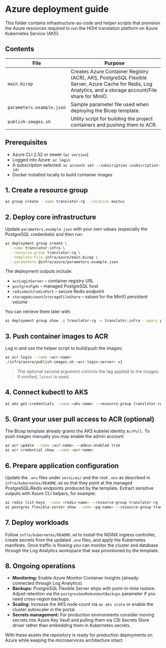 # Azure deployment guide

This folder contains infrastructure-as-code and helper scripts that provision the Azure resources
required to run the HOI4 translation platform on Azure Kubernetes Service (AKS).

## Contents

| File | Purpose |
| --- | --- |
| `main.bicep` | Creates Azure Container Registry (ACR), AKS, PostgreSQL Flexible Server, Azure Cache for Redis, Log Analytics, and a storage account/File share for MinIO. |
| `parameters.example.json` | Sample parameter file used when deploying the Bicep template. |
| `publish-images.sh` | Utility script for building the project containers and pushing them to ACR. |

## Prerequisites

- Azure CLI 2.52 or newer (`az version`)
- Logged into Azure: `az login`
- A subscription selected: `az account set --subscription <subscription-id>`
- Docker installed locally to build container images

## 1. Create a resource group

```bash
az group create --name translator-rg --location eastus
```

## 2. Deploy core infrastructure

Update `parameters.example.json` with your own values (especially the PostgreSQL credentials) and
then run:

```bash
az deployment group create \
  --name translator-infra \
  --resource-group translator-rg \
  --template-file infra/azure/main.bicep \
  --parameters @infra/azure/parameters.example.json
```

The deployment outputs include:

- `acrLoginServer` – container registry URL
- `postgresFqdn` – managed PostgreSQL host
- `redisHost`/`redisPort` – secure Redis endpoint
- `storageAccount`/`storageFileShare` – values for the MinIO persistent volume

You can retrieve them later with:

```bash
az deployment group show -g translator-rg -n translator-infra --query properties.outputs
```

## 3. Push container images to ACR

Log in and use the helper script to build/push the images:

```bash
az acr login --name <acr-name>
./infra/azure/publish-images.sh <acr-login-server> v1
```

> The optional second argument controls the tag applied to the images. If omitted, `latest` is used.

## 4. Connect kubectl to AKS

```bash
az aks get-credentials --name <aks-name> --resource-group translator-rg
```

## 5. Grant your user pull access to ACR (optional)

The Bicep template already grants the AKS kubelet identity `AcrPull`. To push images manually you
may enable the admin account:

```bash
az acr update --name <acr-name> --admin-enabled true
az acr credential show --name <acr-name>
```

## 6. Prepare application configuration

Update the `.env` files under `services/` and the root `.env` as described in
`infra/kubernetes/README.md` so that they point at the managed PostgreSQL/Redis endpoints produced by
the template. Extract sensitive outputs with Azure CLI helpers, for example:

```bash
az redis list-keys --name <redis-name> --resource-group translator-rg
az postgres flexible-server show --name <pg-name> --resource-group translator-rg --query fullyQualifiedDomainName -o tsv
```

## 7. Deploy workloads

Follow `infra/kubernetes/README.md` to install the NGINX ingress controller, create secrets from the
updated `.env` files, and apply the Kubernetes manifests. Once traffic is flowing you can monitor the
cluster and database through the Log Analytics workspace that was provisioned by the template.

## 8. Ongoing operations

- **Monitoring:** Enable Azure Monitor Container Insights (already connected through Log Analytics).
- **Backups:** PostgreSQL Flexible Server ships with point-in-time restore. Adjust retention via the
  `postgresGeoRedundantBackups` parameter if you need cross-region backups.
- **Scaling:** Increase the AKS node count via `az aks scale` or enable the cluster autoscaler in the
  portal.
- **Secrets management:** For production environments consider moving secrets into Azure Key Vault and
  pulling them via CSI Secrets Store driver rather than embedding them in Kubernetes secrets.

With these assets the repository is ready for production deployments on Azure while keeping the
microservices architecture intact.

